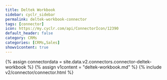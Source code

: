 ```yaml
---
title: Deltek Workbook
sidebar: cyclr_sidebar
permalink: deltek-workbook-connector
tags: [connector]
icon: https://my.cyclr.com/api/ConnectorIcon/12390
default_header: false
category: CRMs
categories: [CRMs,Sales]
showv1content: true
---
```

{% assign connectordata = site.data.v2.connectors.connector-deltek-workbook %}
{% assign v1content = "deltek-workbook.md" %}
{% include v2/connector/connector.html %}	